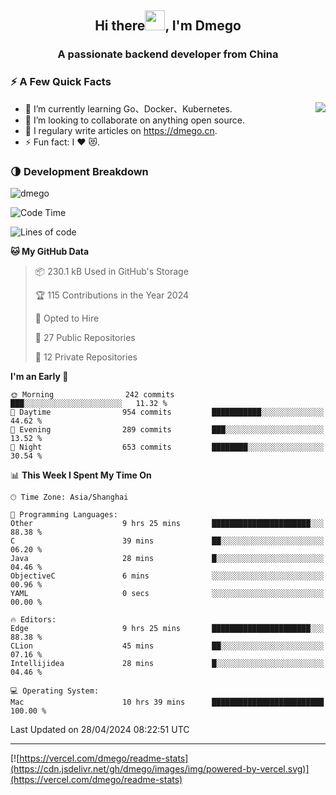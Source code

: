<h2 align="center">Hi there<img src="https://cdn.jsdelivr.net/gh/dmego/images/img/Hi.gif" height="32" />, I'm Dmego </h2>
<h3 align="center">A passionate backend developer from China</h3>

### ⚡️ A Few Quick Facts

<img align="right" src="https://readme-stats-dmego.vercel.app/api?username=dmego&show_icons=true&icon_color=1573B3&hide_title=true&text_color=718096&bg_color=00000000&hide_border=true"/>

<ul>
    <li> 🌱 I’m currently learning Go、Docker、Kubernetes.</li>
    <li> 👯 I’m looking to collaborate on anything open source.</li>
    <li> 📝 I regulary write articles on <a href="https://dmego.cn">https://dmego.cn</a>.</li>
    <li> ⚡ Fun fact: I ❤️ 😻.</li>
</ul>

### 🌗 Development Breakdown

<img src="https://komarev.com/ghpvc/?username=dmego" alt="dmego" />

<!--START_SECTION:waka-->
![Code Time](http://img.shields.io/badge/Code%20Time-2%2C705%20hrs%2046%20mins-blue)

![Lines of code](https://img.shields.io/badge/From%20Hello%20World%20I%27ve%20Written-688.2%20thousand%20lines%20of%20code-blue)

**🐱 My GitHub Data** 

> 📦 230.1 kB Used in GitHub's Storage 
 > 
> 🏆 115 Contributions in the Year 2024
 > 
> 💼 Opted to Hire
 > 
> 📜 27 Public Repositories 
 > 
> 🔑 12 Private Repositories 
 > 
**I'm an Early 🐤** 

```text
🌞 Morning                242 commits         ███░░░░░░░░░░░░░░░░░░░░░░   11.32 % 
🌆 Daytime                954 commits         ███████████░░░░░░░░░░░░░░   44.62 % 
🌃 Evening                289 commits         ███░░░░░░░░░░░░░░░░░░░░░░   13.52 % 
🌙 Night                  653 commits         ████████░░░░░░░░░░░░░░░░░   30.54 % 
```


📊 **This Week I Spent My Time On** 

```text
🕑︎ Time Zone: Asia/Shanghai

💬 Programming Languages: 
Other                    9 hrs 25 mins       ██████████████████████░░░   88.38 % 
C                        39 mins             ██░░░░░░░░░░░░░░░░░░░░░░░   06.20 % 
Java                     28 mins             █░░░░░░░░░░░░░░░░░░░░░░░░   04.46 % 
ObjectiveC               6 mins              ░░░░░░░░░░░░░░░░░░░░░░░░░   00.96 % 
YAML                     0 secs              ░░░░░░░░░░░░░░░░░░░░░░░░░   00.00 % 

🔥 Editors: 
Edge                     9 hrs 25 mins       ██████████████████████░░░   88.38 % 
CLion                    45 mins             ██░░░░░░░░░░░░░░░░░░░░░░░   07.16 % 
Intellijidea             28 mins             █░░░░░░░░░░░░░░░░░░░░░░░░   04.46 % 

💻 Operating System: 
Mac                      10 hrs 39 mins      █████████████████████████   100.00 % 
```


 Last Updated on 28/04/2024 08:22:51 UTC
<!--END_SECTION:waka-->

---

[![https://vercel.com/dmego/readme-stats](https://cdn.jsdelivr.net/gh/dmego/images/img/powered-by-vercel.svg)](https://vercel.com/dmego/readme-stats)

